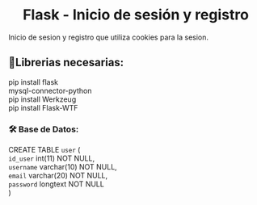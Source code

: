<h1 align="center"> Flask - Inicio de sesión y registro </h1>

Inicio de sesion y registro que utiliza cookies para la sesion. 

## :hammer:Librerias necesarias:

pip install flask <br>
mysql-connector-python<br>
pip install Werkzeug<br>
pip install Flask-WTF<br>


<h3>🛠️  Base de Datos: </h3>

CREATE TABLE `user` ( <br>
  `id_user` int(11) NOT NULL, <br>
  `username` varchar(10) NOT NULL, <br>
  `email` varchar(20) NOT NULL, <br>
  `password` longtext NOT NULL <br>
)  <br>
